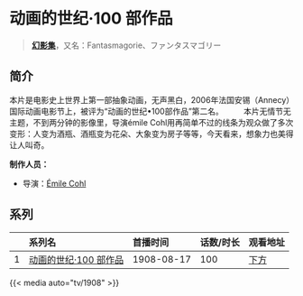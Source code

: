 # 动画的世纪·100 部作品


> <u>**[幻影集](https://bgm.tv/subject/80198)**</u>，又名：Fantasmagorie、ファンタスマゴリー

## 简介

本片是电影史上世界上第一部抽象动画，无声黑白，2006年法国安锡（Annecy）国际动画电影节上，被评为“动画的世纪•100部作品”第二名。 
　　
本片无情节无主题，不到两分钟的影像里，导演émile Cohl用再简单不过的线条为观众做了多次变形：人变为酒瓶、酒瓶变为花朵、大象变为房子等等，今天看来，想象力也美得让人叫奇。

**制作人员：**
- 导演：[Émile Cohl](https://bgm.tv/person/33229)



## 系列

|     |   系列名   |   首播时间  | 话数/时长  | 观看地址 |
|:---  |:------    |:----      |:---       |:---  |
| 1 |[动画的世纪·100 部作品](https://bgm.tv/subject/80198)| 1908-08-17 | 100 | [下方](#id-1)  |


{{< media auto="tv/1908" >}}
